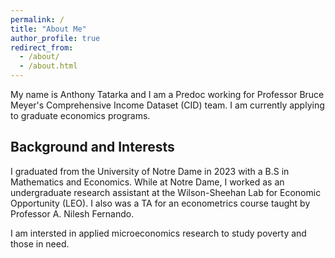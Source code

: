 ```yaml
---
permalink: /
title: "About Me"
author_profile: true
redirect_from: 
  - /about/
  - /about.html
---
```

My name is Anthony Tatarka and I am a Predoc working for Professor Bruce Meyer's Comprehensive Income Dataset (CID) team. I am currently applying to graduate economics programs.


## Background and Interests
I graduated from the University of Notre Dame in 2023 with a B.S in Mathematics and Economics. While at Notre Dame, I worked as an undergraduate research assistant at the Wilson-Sheehan Lab for Economic Opportunity (LEO). I also was a TA for an econometrics course taught by Professor A. Nilesh Fernando.

I am intersted in applied microeconomics research to study poverty and those in need.
